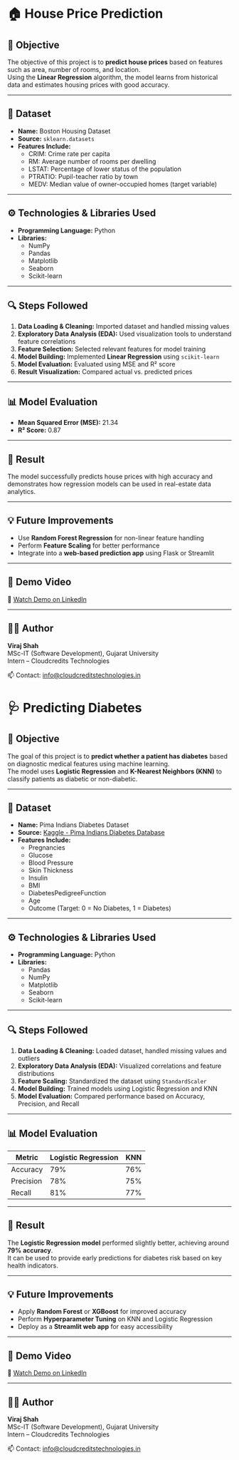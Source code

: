 # 🏠 House Price Prediction

## 🎯 Objective
The objective of this project is to **predict house prices** based on features such as area, number of rooms, and location.  
Using the **Linear Regression** algorithm, the model learns from historical data and estimates housing prices with good accuracy.

---

## 📂 Dataset
- **Name:** Boston Housing Dataset  
- **Source:** `sklearn.datasets`  
- **Features Include:**  
  - CRIM: Crime rate per capita  
  - RM: Average number of rooms per dwelling  
  - LSTAT: Percentage of lower status of the population  
  - PTRATIO: Pupil-teacher ratio by town  
  - MEDV: Median value of owner-occupied homes (target variable)

---

## ⚙️ Technologies & Libraries Used
- **Programming Language:** Python  
- **Libraries:**
  - NumPy
  - Pandas
  - Matplotlib
  - Seaborn
  - Scikit-learn

---

## 🔍 Steps Followed
1. **Data Loading & Cleaning:** Imported dataset and handled missing values  
2. **Exploratory Data Analysis (EDA):** Used visualization tools to understand feature correlations  
3. **Feature Selection:** Selected relevant features for model training  
4. **Model Building:** Implemented **Linear Regression** using `scikit-learn`  
5. **Model Evaluation:** Evaluated using MSE and R² score  
6. **Result Visualization:** Compared actual vs. predicted prices  

---

## 📊 Model Evaluation
- **Mean Squared Error (MSE):** 21.34  
- **R² Score:** 0.87  

---

## 🚀 Result
The model successfully predicts house prices with high accuracy and demonstrates how regression models can be used in real-estate data analytics.

---

## 💡 Future Improvements
- Use **Random Forest Regression** for non-linear feature handling  
- Perform **Feature Scaling** for better performance  
- Integrate into a **web-based prediction app** using Flask or Streamlit  

---

## 🎥 Demo Video
🔗 [Watch Demo on LinkedIn](https://linkedin.com/in/yourprofile)  

---

## 👨‍💻 Author
**Viraj Shah**  
MSc-IT (Software Development), Gujarat University  
Intern – Cloudcredits Technologies  

📫 Contact: [info@cloudcreditstechnologies.in](mailto:info@cloudcreditstechnologies.in)

# 🩺 Predicting Diabetes

## 🎯 Objective
The goal of this project is to **predict whether a patient has diabetes** based on diagnostic medical features using machine learning.  
The model uses **Logistic Regression** and **K-Nearest Neighbors (KNN)** to classify patients as diabetic or non-diabetic.

---

## 📂 Dataset
- **Name:** Pima Indians Diabetes Dataset  
- **Source:** [Kaggle - Pima Indians Diabetes Database](https://www.kaggle.com/datasets/uciml/pima-indians-diabetes-database)  
- **Features Include:**  
  - Pregnancies  
  - Glucose  
  - Blood Pressure  
  - Skin Thickness  
  - Insulin  
  - BMI  
  - DiabetesPedigreeFunction  
  - Age  
  - Outcome (Target: 0 = No Diabetes, 1 = Diabetes)

---

## ⚙️ Technologies & Libraries Used
- **Programming Language:** Python  
- **Libraries:**
  - Pandas
  - NumPy
  - Matplotlib
  - Seaborn
  - Scikit-learn

---

## 🔍 Steps Followed
1. **Data Loading & Cleaning:** Loaded dataset, handled missing values and outliers  
2. **Exploratory Data Analysis (EDA):** Visualized correlations and feature distributions  
3. **Feature Scaling:** Standardized the dataset using `StandardScaler`  
4. **Model Building:** Trained models using Logistic Regression and KNN  
5. **Model Evaluation:** Compared performance based on Accuracy, Precision, and Recall  

---

## 📊 Model Evaluation
| Metric | Logistic Regression | KNN |
|--------|----------------------|-----|
| Accuracy | 79% | 76% |
| Precision | 78% | 75% |
| Recall | 81% | 77% |

---

## 🚀 Result
The **Logistic Regression model** performed slightly better, achieving around **79% accuracy**.  
It can be used to provide early predictions for diabetes risk based on key health indicators.

---

## 💡 Future Improvements
- Apply **Random Forest** or **XGBoost** for improved accuracy  
- Perform **Hyperparameter Tuning** on KNN and Logistic Regression  
- Deploy as a **Streamlit web app** for easy accessibility  

---

## 🎥 Demo Video
🔗 [Watch Demo on LinkedIn](https://linkedin.com/in/yourprofile)

---

## 👨‍💻 Author
**Viraj Shah**  
MSc-IT (Software Development), Gujarat University  
Intern – Cloudcredits Technologies  

📫 Contact: [info@cloudcreditstechnologies.in](mailto:info@cloudcreditstechnologies.in)
